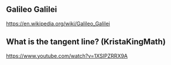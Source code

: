 ## Galileo Galilei

https://en.wikipedia.org/wiki/Galileo_Galilei


## What is the tangent line? (KristaKingMath)

https://www.youtube.com/watch?v=1XSIPZRRX9A








